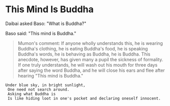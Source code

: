 # This Mind Is Buddha

Daibai asked Baso: "What is Buddha?"

Baso said: "This mind is Buddha."

> Mumon's comment: If anyone wholly understands this, he is wearing Buddha's clothing, he is eating Buddha's food, he is speaking Buddha's words, he is behaving as Buddha, he is Buddha. This anecdote, however, has given many a pupil  the sickness of formality. If one truly understands, he will wash out his mouth for three days after saying the word Buddha, and he will close his ears and flee after hearing "This mind is Buddha."

```
Under blue sky, in bright sunlight,
 One need not search around.
 Asking what Buddha is
 Is like hiding loot in one's pocket and declaring oneself innocent.
```
